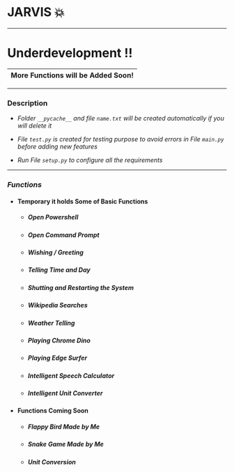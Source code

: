 # JARVIS :boom: 
- - -
# Underdevelopment !!
More Functions will be Added Soon!|
|--|

- - -
### Description 

- *Folder `__pycache__` and file `name.txt` will be created automatically if you will delete it*

- *File `test.py` is created for testing purpose to avoid errors in File `main.py` before adding new features*
- *Run File `setup.py` to configure all the requirements*
- - -


### *Functions*
  - #### Temporary it holds Some of Basic Functions 
     - ##### Open Powershell 
     - ##### Open Command Prompt 
     - ##### Wishing / Greeting
     - ##### Telling Time and Day 
     - ##### Shutting and Restarting the System
     - ##### Wikipedia Searches
     - ##### Weather Telling 
     - ##### Playing Chrome Dino 
     - ##### Playing Edge Surfer
     - ##### Intelligent Speech Calculator
     - ##### Intelligent Unit Converter

  - #### Functions Coming Soon
    - ##### Flappy Bird Made by Me 
    - ##### Snake Game Made by Me
    - ##### Unit  Conversion